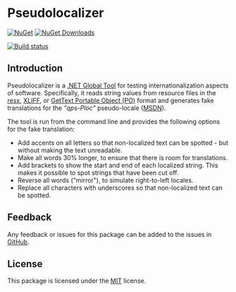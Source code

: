 # Pseudolocalizer

[![NuGet](https://img.shields.io/nuget/v/PseudoLocalize?logo=nuget&label=Latest&color=blue)](https://www.nuget.org/packages/PseudoLocalize "Download PseudoLocalize from NuGet")
[![NuGet Downloads](https://img.shields.io/nuget/dt/PseudoLocalize?logo=nuget&label=Downloads&color=blue)](https://www.nuget.org/packages/PseudoLocalize "Download PseudoLocalize from NuGet")

[![Build status](https://github.com/martincostello/Pseudolocalizer/actions/workflows/build.yml/badge.svg?branch=main&event=push)](https://github.com/martincostello/Pseudolocalizer/actions?query=workflow%3Abuild+branch%3Amain+event%3Apush)

## Introduction

Pseudolocalizer is a [.NET Global Tool](https://docs.microsoft.com/en-us/dotnet/core/tools/global-tools ".NET Global Tools overview") for testing internationalization aspects of software. Specifically, it reads string values from resource files in the [resx](https://docs.microsoft.com/en-us/dotnet/framework/resources/creating-resource-files-for-desktop-apps#resources-in-resx-files "Resources in .resx Files
"), [XLIFF](https://en.wikipedia.org/wiki/XLIFF "XLIFF"), or [GetText Portable Object (PO)](https://www.gnu.org/software/gettext/manual/html_node/PO-Files.html) format and generates fake translations for the _"qps-Ploc"_ pseudo-locale ([MSDN](https://docs.microsoft.com/en-gb/windows/desktop/Intl/using-pseudo-locales-for-localization-testing "Using pseudo-locales for localizability testing")).

The tool is run from the command line and provides the following options for the fake translation:

- Add accents on all letters so that non-localized text can be spotted - but without making the text unreadable.
- Make all words 30% longer, to ensure that there is room for translations.
- Add brackets to show the start and end of each localized string.
  This makes it possible to spot strings that have been cut off.
- Reverse all words ("mirror"), to simulate right-to-left locales.
- Replace all characters with underscores so that non-localized text can be spotted.

## Feedback

Any feedback or issues for this package can be added to the issues in [GitHub](https://github.com/martincostello/Pseudolocalizer/issues "This package's issues on GitHub.com").

## License

This package is licensed under the [MIT](https://github.com/martincostello/Pseudolocalizer/blob/main/LICENSE "The MIT license") license.
